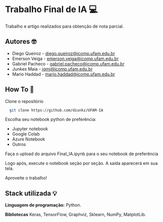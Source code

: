
# Trabalho Final de IA 💻

Trabalho e artigo realizados para obtenção de nota parcial.


## Autores 🤓

- Diego Queiroz - diego.queiroz@icomp.ufam.edu.br
- Emerson Veiga - emerson.veiga@icomp.ufam.edu.br
- Gabriel Pacheco - gabriel.pacheco@icomp.ufam.edu.br
- Junkes Maia - jqmj@icomp.ufam.edu.br
- Mario Haddad - mario.haddad@icomp.ufam.edu.br
## How To 📖

Clone o repositório

```bash
  git clone https://github.com/diunkz/UFAM-IA
```

Escolha seu notebook python de preferência:
- Jupyter notebook
- Google Colab
- Azure Notebook
- Outros

Faça o upload do arquivo Final_IA.ipynb para o seu notebook de preferência

Logo após, execute o notebook seção por seção. A saída aparecerá em sua tela.

Aproveite o trabalho!
## Stack utilizada 💡

**Linguagem de programação:** Python.

**Bibliotecas** Keras, TensorFlow, Graphviz, Sklearn, NumPy, MatplotLib.

